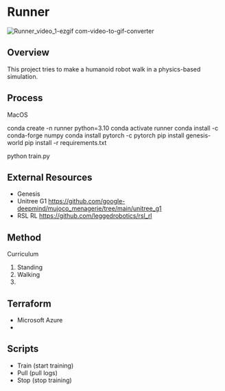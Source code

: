 # Runner

![Runner_video_1-ezgif com-video-to-gif-converter](https://github.com/user-attachments/assets/fe6cf06d-c815-4304-9d53-171005711324)

## Overview

This project tries to make a humanoid robot walk in a physics-based simulation.


## Process

MacOS

conda create -n runner python=3.10
conda activate runner
conda install -c conda-forge numpy
conda install pytorch -c pytorch
pip install genesis-world
pip install -r requirements.txt

python train.py

## External Resources

- Genesis
- Unitree G1 https://github.com/google-deepmind/mujoco_menagerie/tree/main/unitree_g1
- RSL RL https://github.com/leggedrobotics/rsl_rl

## Method

Curriculum
1. Standing
2. Walking
3. 

## Terraform

- Microsoft Azure
- 

## Scripts

- Train (start training)
- Pull (pull logs)
- Stop (stop training)


